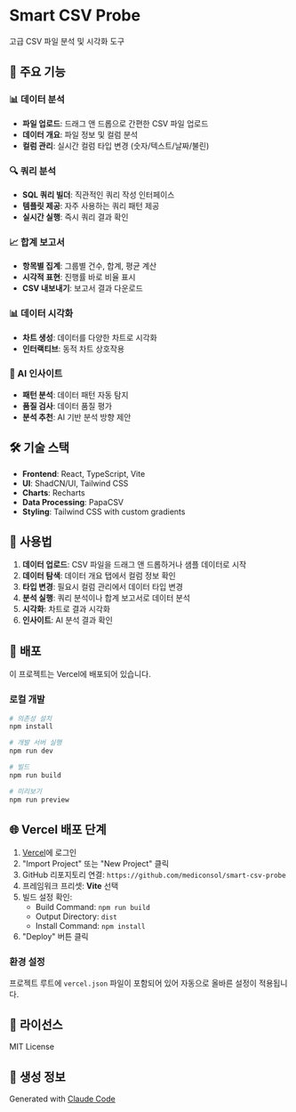 # Smart CSV Probe

고급 CSV 파일 분석 및 시각화 도구

## 🚀 주요 기능

### 📊 데이터 분석
- **파일 업로드**: 드래그 앤 드롭으로 간편한 CSV 파일 업로드
- **데이터 개요**: 파일 정보 및 컬럼 분석
- **컬럼 관리**: 실시간 컬럼 타입 변경 (숫자/텍스트/날짜/불린)

### 🔍 쿼리 분석
- **SQL 쿼리 빌더**: 직관적인 쿼리 작성 인터페이스
- **템플릿 제공**: 자주 사용하는 쿼리 패턴 제공
- **실시간 실행**: 즉시 쿼리 결과 확인

### 📈 합계 보고서
- **항목별 집계**: 그룹별 건수, 합계, 평균 계산
- **시각적 표현**: 진행률 바로 비율 표시
- **CSV 내보내기**: 보고서 결과 다운로드

### 📊 데이터 시각화
- **차트 생성**: 데이터를 다양한 차트로 시각화
- **인터랙티브**: 동적 차트 상호작용

### 🤖 AI 인사이트
- **패턴 분석**: 데이터 패턴 자동 탐지
- **품질 검사**: 데이터 품질 평가
- **분석 추천**: AI 기반 분석 방향 제안

## 🛠 기술 스택

- **Frontend**: React, TypeScript, Vite
- **UI**: ShadCN/UI, Tailwind CSS
- **Charts**: Recharts
- **Data Processing**: PapaCSV
- **Styling**: Tailwind CSS with custom gradients

## 🎯 사용법

1. **데이터 업로드**: CSV 파일을 드래그 앤 드롭하거나 샘플 데이터로 시작
2. **데이터 탐색**: 데이터 개요 탭에서 컬럼 정보 확인
3. **타입 변경**: 필요시 컬럼 관리에서 데이터 타입 변경
4. **분석 실행**: 쿼리 분석이나 합계 보고서로 데이터 분석
5. **시각화**: 차트로 결과 시각화
6. **인사이트**: AI 분석 결과 확인

## 🚀 배포

이 프로젝트는 Vercel에 배포되어 있습니다.

### 로컬 개발

```bash
# 의존성 설치
npm install

# 개발 서버 실행
npm run dev

# 빌드
npm run build

# 미리보기
npm run preview
```

## 🌐 Vercel 배포 단계

1. [Vercel](https://vercel.com)에 로그인
2. "Import Project" 또는 "New Project" 클릭
3. GitHub 리포지토리 연결: `https://github.com/mediconsol/smart-csv-probe`
4. 프레임워크 프리셋: **Vite** 선택
5. 빌드 설정 확인:
   - Build Command: `npm run build`
   - Output Directory: `dist`
   - Install Command: `npm install`
6. "Deploy" 버튼 클릭

### 환경 설정

프로젝트 루트에 `vercel.json` 파일이 포함되어 있어 자동으로 올바른 설정이 적용됩니다.

## 📄 라이선스

MIT License

## 🤖 생성 정보

Generated with [Claude Code](https://claude.ai/code)